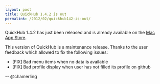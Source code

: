 ```yaml
---
layout: post
title: QuickHub 1.4.2 is out
permalink: /2012/02/quickhub142-is-out/
---
```


QuickHub 1.4.2 has just been released and is already available on the [Mac App Store](http://itunes.apple.com/us/app/quickhub/id476665193 "Mac App Store - QuickHub").

This version of QuickHub is a maintenance release. Thanks to the user feedback which allowed to fix the following issues:

- [FIX] Bad menu items when no data is available
- [FIX] Bad profile display when user has not filled its profile on github

-- @chamerling